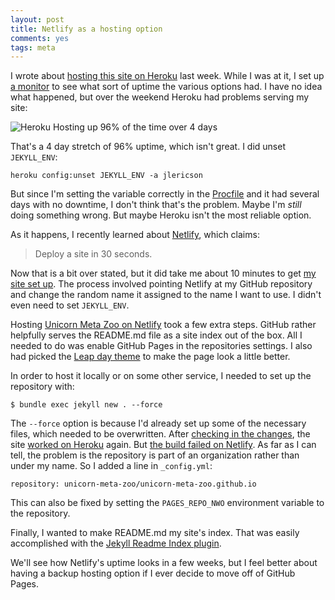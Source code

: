 ```yaml
---
layout: post
title: Netlify as a hosting option
comments: yes
tags: meta
---
```


I wrote about [hosting this site on
Heroku](/2020/04/28/heroku_hosting.html) last week. While I was at it,
I set up [a monitor](https://stats.uptimerobot.com/6YKMJioVAx) to see what sort of uptime the various options
had. I have no idea what happened, but over the weekend Heroku had
problems serving my site:

![Heroku Hosting up 96% of the time over 4
days](/images/heroku_uptime.png)

That's a 4 day stretch of 96% uptime, which isn't great. I did unset `JEKYLL_ENV`:

```
heroku config:unset JEKYLL_ENV -a jlericson
```

But since I'm setting the variable correctly in the
[Procfile](https://github.com/jericson/jericson.github.io/blob/master/Procfile)
and it had several days with no downtime, I don't think that's the
problem. Maybe I'm _still_ doing something wrong. But maybe Heroku
isn't the most reliable option.

As it happens, I recently learned about
[Netlify](https://www.netlify.com/), which claims:

> Deploy a site in 30 seconds.

Now that is a bit over stated, but it did take me about 10 minutes to
get [my site set up](https://jlericson.netlify.app/). The process
involved pointing Netlify at my GitHub repository and change the
random name it assigned to the name I want to use. I didn't even need
to set `JEKYLL_ENV`.

Hosting [Unicorn Meta Zoo on
Netlify](https://unicorn-meta-zoo.netlify.app/) took a few extra
steps. GitHub rather helpfully serves the README.md file as a site
index out of the box. All I needed to do was enable GitHub Pages in
the repositories settings. I also had picked the [Leap day
theme](https://github.com/pages-themes/leap-day) to make the page look
a little better.

In order to host it locally or on some other service, I needed to set
up the repository with:

```
$ bundle exec jekyll new . --force
```

The `--force` option is because I'd already set up some of the
necessary files, which needed to be overwritten. After [checking in
the
changes](https://github.com/unicorn-meta-zoo/unicorn-meta-zoo.github.io/commit/b419807fd41a656a9945215c444db0d5a0fd9f9b),
the site [worked on Heroku](https://unicorn-meta-zoo.herokuapp.com/)
again. But [the build failed on
Netlify](https://app.netlify.com/sites/unicorn-meta-zoo/deploys/5eb39f37b1d6e0000789ed81). As
far as I can tell, the problem is the repository is part of an
organization rather than under my name. So I added a line in
`_config.yml`:

```
repository: unicorn-meta-zoo/unicorn-meta-zoo.github.io
```

This can also be fixed by setting the `PAGES_REPO_NWO` environment
variable to the repository.

Finally, I wanted to make README.md my site's index. That was easily
accomplished with the [Jekyll Readme Index
plugin](https://github.com/benbalter/jekyll-readme-index).

We'll see how Netlify's uptime looks in a few weeks, but I feel better
about having a backup hosting option if I ever decide to move off of
GitHub Pages.
